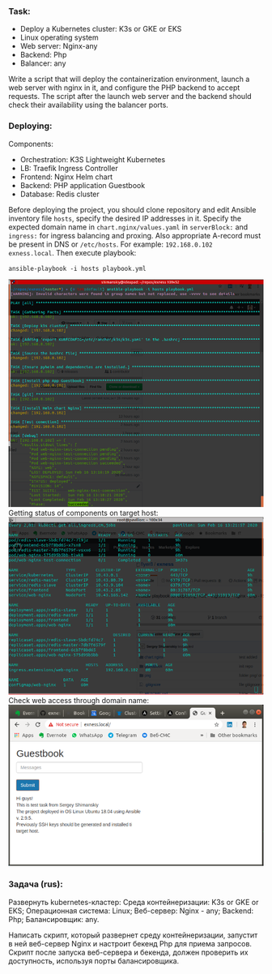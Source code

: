 ### Task:
- Deploy a Kubernetes cluster: K3s or GKE or EKS
- Linux operating system
- Web server: Nginx-any
- Backend: Php
- Balancer: any

Write a script that will deploy the containerization environment, launch a web server with nginx in it, and configure the PHP backend to accept requests. The script after the launch web server and the backend should check their availability using the balancer ports.

### Deploying:
Components:
- Orchestration: K3S Lightweight Kubernetes
- LB: Traefik Ingress Controller
- Frontend: Nginx Helm chart
- Backend: PHP application Guestbook
- Database: Redis cluster

Before deploying the project, you should clone repository and edit Ansible inventory file `hosts`, specify the desired IP addresses in it.
Specify the expected domain name in `chart.nginx/values.yaml` in `serverBlock:` and `ingress:` for ingress balancing and proxing.
Also appropriate A-record must be present in DNS or `/etc/hosts`. For example: `192.168.0.102	exness.local`.
Then execute playbook:
```
ansible-playbook -i hosts playbook.yml
```
![](png/playbook_output.png)
Getting status of components on target host:
![](png/kubectl_get.png)
Check web access through domain name:
![](png/web.png)

### Задача (rus):
Развернуть kubernetes-кластер:
Среда контейнеризации: K3s or GKE or EKS;
Операционная система: Linux;
Веб-сервер: Nginx - any;
Backend: Php;
Балансировщик: any.

Написать скрипт, который развернет среду контейнеризации, запустит в ней веб-сервер Nginx и настроит бекенд Php для приема запросов. Скрипт после запуска веб-сервера и бекенда, должен проверить их доступность, используя порты балансировщика.
